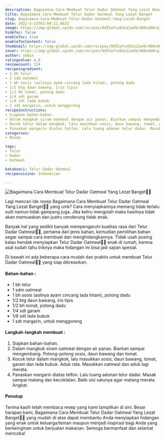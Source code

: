 ```yaml
---
description: Bagaimana Cara Membuat Telur Dadar Oatmeal Yang Lezat Banget"
title: Bagaimana Cara Membuat Telur Dadar Oatmeal Yang Lezat Banget
slug: Bagaimana-Cara-Membuat-Telur-Dadar-Oatmeal-Yang-Lezat-Banget
date: 2022-5-23T03:09:12.063Z
image: https://img-global.cpcdn.com/recipes/9d55afce83a12a49/400x400cq70/photo.jpg
hideToc: false
enableToc: true
enableTocContent: false
thumbnail: https://img-global.cpcdn.com/recipes/9d55afce83a12a49/400x400cq70/photo.jpg
cover: https://img-global.cpcdn.com/recipes/9d55afce83a12a49/400x400cq70/photo.jpg
author: admin
ratingvalue: 4.8
reviewcount: 124
recipeingredient:
- 1 bh telur
- 1 sdm oatmeal
- 1 bh sosis (aslinya ayam cincang lada hitam), potong dadu
- 1/2 btg daun bawang, iris tipis
- 1/2 bh tomat, potong dadu
- 1/4 sdt garam
- 1/8 sdt lada bubuk
- 1 sdt margarin, untuk menggoreng
recipeinstructions:
- Siapkan bahan-bahan.
- Dalam mangkuk siram oatmeal dengan air panas. Biarkan sampai mengembang. Potong-potong sosis, daun bawang dan tomat.
- Kocok telur dalam mangkok, lalu masukkan sosis, daun bawang, tomat, garam dan lada bubuk. Aduk rata. Masukkan oatmeal dan aduk lagi merata.
- Panaskan margarin diatas telfon. Lalu tuang adonan telur dadar. Masak sampai matang dan kecoklatan. Balik sisi satunya agar matang merata. Angkat.
categories:
- Resep

tags:
- Telur
- Dadar
- Oatmeal

katakunci: Telur Dadar Oatmeal
recipecuisine: Indonesian

---
```


![Bagaimana Cara Membuat Telur Dadar Oatmeal Yang Lezat Banget👩‍🍳](https://img-global.cpcdn.com/recipes/9d55afce83a12a49/400x400cq70/photo.jpg)

Lagi mencari ide resep Bagaimana Cara Membuat Telur Dadar Oatmeal Yang Lezat Banget👩‍🍳 yang unik? Cara menyiapkannya memang tidak terlalu sulit namun tidak gampang juga. Jika keliru mengolah maka hasilnya tidak akan memuaskan dan justru cenderung tidak enak.

Banyak hal yang sedikit banyak mempengaruhi kualitas rasa dari Telur Dadar Oatmeal👩‍🍳, pertama dari jenis bahan, kemudian pemilihan bahan segar sampai cara membuat dan menghidangkannya. Tidak usah pusing kalau hendak menyiapkan Telur Dadar Oatmeal👩‍🍳 enak di rumah, karena asal sudah tahu triknya maka hidangan ini bisa jadi sajian spesial.

Di bawah ini ada beberapa cara mudah dan praktis untuk membuat Telur Dadar Oatmeal👩‍🍳 yang siap dikreasikan.

<!--inarticleads1-->

#### Bahan-bahan :

- 1 bh telur
- 1 sdm oatmeal
- 1 bh sosis (aslinya ayam cincang lada hitam), potong dadu
- 1/2 btg daun bawang, iris tipis
- 1/2 bh tomat, potong dadu
- 1/4 sdt garam
- 1/8 sdt lada bubuk
- 1 sdt margarin, untuk menggoreng

<!--inarticleads2-->

#### Langkah-langkah membuat :

1. Siapkan bahan-bahan.
1. Dalam mangkuk siram oatmeal dengan air panas. Biarkan sampai mengembang. Potong-potong sosis, daun bawang dan tomat.
1. Kocok telur dalam mangkok, lalu masukkan sosis, daun bawang, tomat, garam dan lada bubuk. Aduk rata. Masukkan oatmeal dan aduk lagi merata.
1. Panaskan margarin diatas telfon. Lalu tuang adonan telur dadar. Masak sampai matang dan kecoklatan. Balik sisi satunya agar matang merata. Angkat.

#### Penutup

Terima kasih telah membaca resep yang kami tampilkan di sini. Besar harapan kami, Bagaimana Cara Membuat Telur Dadar Oatmeal Yang Lezat Banget👩‍🍳 yang mudah di atas dapat membantu Anda menyiapkan hidangan yang enak untuk keluarga/teman maupun menjadi inspirasi bagi Anda yang berkeinginan untuk berjualan makanan. Semoga bermanfaat dan selamat mencoba!